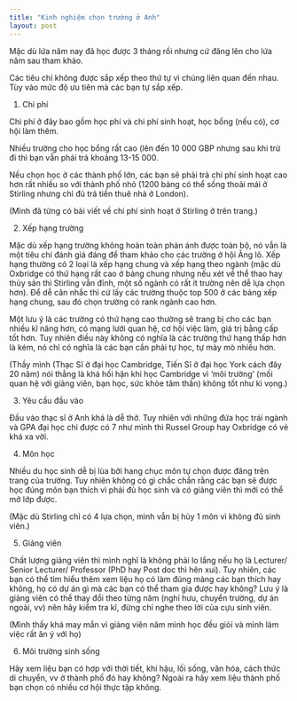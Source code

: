 ```yaml
---
title: "Kinh nghiệm chọn trường ở Anh"
layout: post
---
```

Mặc dù lứa năm nay đã học được 3 tháng rồi nhưng cứ đăng lên cho lứa năm sau tham khảo.

Các tiêu chí không được sắp xếp theo thứ tự vì chúng liên quan đến nhau. Tùy vào mức độ ưu tiên mà các bạn tự sắp xếp.

1. Chi phí

Chi phí ở đây bao gồm học phí và chi phí sinh hoạt, học bổng (nếu có), cơ hội làm thêm.

Nhiều trường cho học bổng rất cao (lên đến 10 000 GBP nhưng sau khi trừ đi thì bạn vẫn phải trả khoảng 13-15 000. 

Nếu chọn học ở các thành phố lớn, các bạn sẽ phải trả chi phí sinh hoạt cao hơn rất nhiều so với thành phố nhỏ (1200 bảng có thể sống thoải mái ở Stirling nhưng chỉ đủ trả tiền thuê nhà ở London). 

(Mình đã từng có bài viết về chi phí sinh hoạt ở Stirling ở trên trang.)

2. Xếp hạng trường

Mặc dù xếp hạng trường không hoàn toàn phản ánh được toàn bộ, nó vẫn là một tiêu chí đánh giá đáng để tham khảo cho các trường ở hội Ăng lô. Xếp hạng thường có 2 loại là xếp hạng chung và xếp hạng theo ngành (mặc dù Oxbridge có thứ hạng rất cao ở bảng chung nhưng nếu xét về thể thao hay thủy sản thì Stirling vẫn đỉnh, một số ngành có rất ít trường nên dễ lựa chọn hơn). Để dễ cân nhắc thì cứ lấy các trường thuộc top 500 ở các bảng xếp hạng chung, sau đó chọn trường có rank ngành cao hơn.

Một lưu ý là các trường có thứ hạng cao thường sẽ trang bị cho các bạn nhiều kĩ năng hơn, có mạng lưới quan hệ, cơ hội việc làm, giá trị bằng cấp tốt hơn. Tuy nhiên điều này không có nghĩa là các trường thứ hạng thấp hơn là kém, nó chỉ có nghĩa là các bạn cần phải tự học, tự mày mò nhiều hơn.

(Thầy mình (Thạc Sĩ ở đại học Cambridge, Tiến Sĩ ở đại học York cách đây 20 năm) nói thẳng là khá hối hận khi học Cambridge vì ‘môi trường’ (mối quan hệ với giảng viên, bạn học, sức khỏe tâm thần) không tốt như kì vọng.)

3. Yêu cầu đầu vào

Đầu vào thạc sĩ ở Anh khá là dễ thở. Tuy nhiên với những đứa học trái ngành và GPA đại học chỉ được có 7 như mình thì Russel Group hay Oxbridge có vẻ khá xa vời.

4. Môn học

Nhiều du học sinh dễ bị lùa bởi hang chục môn tự chọn được đăng trên trang của trường. Tuy nhiên không có gì chắc chắn rằng các bạn sẽ được học đúng môn bạn thích vì phải đủ học sinh và có giảng viên thì mới có thể mở lớp được.

(Mặc dù Stirling chỉ có 4 lựa chọn, mình vẫn bị hủy 1 môn vì không đủ sinh viên.)

5. Giảng viên

Chất lượng giảng viên thì mình nghĩ là không phải lo lắng nếu họ là Lecturer/ Senior Lecturer/ Professor (PhD hay Post doc thì hên xui). Tuy nhiên, các bạn có thể tìm hiểu thêm xem liệu họ có làm đúng mảng các bạn thích hay không, họ có dự án gì mà các bạn có thể tham gia được hay không? Lưu ý là giảng viên có thể thay đổi theo từng năm (nghỉ hưu, chuyển trường, dự án ngoài, vv) nên hãy kiểm tra kĩ, đừng chỉ nghe theo lời của cựu sinh viên.

(Mình thấy khá may mắn vì giảng viên năm mình học đều giỏi và mình làm việc rất ăn ý với họ)

6. Môi trường sinh sống

Hãy xem liệu bạn có hợp với thời tiết, khí hậu, lối sống, văn hóa, cách thức di chuyển, vv ở thành phố đó hay không? Ngoài ra hãy xem liệu thành phố bạn chọn có nhiều cơ hội thực tập không.
